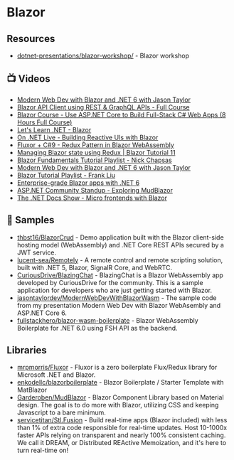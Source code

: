 # Blazor

## Resources
- [dotnet-presentations/blazor-workshop/](https://github.com/dotnet-presentations/blazor-workshop/) - Blazor workshop

## 📺 Videos
- [Modern Web Dev with Blazor and .NET 6 with Jason Taylor](https://www.youtube.com/watch?v=aPDJkl8TNFA)
- [Blazor API Client using REST & GraphQL APIs - Full Course](https://www.youtube.com/watch?v=agIJTnpfFGA)
- [Blazor Course - Use ASP.NET Core to Build Full-Stack C# Web Apps (8 Hours Full Course)](https://www.youtube.com/watch?v=KRJFEpIJeUI)
- [Let's Learn .NET - Blazor](https://www.youtube.com/watch?v=4Xzx7Cm9ykg)
- [On .NET Live - Building Reactive UIs with Blazor](https://www.youtube.com/watch?v=EUOimtP78jQ)
- [Fluxor + C#9 - Redux Pattern in Blazor WebAssembly](https://www.youtube.com/watch?v=sAyH-O0dFaI)
- [Managing Blazor state using Redux | Blazor Tutorial 11](https://www.youtube.com/watch?v=k_c-ErPaYa8)
- [Blazor Fundamentals Tutorial Playlist - Nick Chapsas](https://www.youtube.com/playlist?list=PLUOequmGnXxPrY79JGnF72e1Pba8z93zo)
- [Modern Web Dev with Blazor and .NET 6 with Jason Taylor](https://www.youtube.com/watch?v=lRYrhj9lwQk)
- [Blazor Tutorial Playlist - Frank Liu](https://www.youtube.com/playlist?list=PLgRlicSxjeMOwJyqendhcntDqEjCBncci)
- [Enterprise-grade Blazor apps with .NET 6](https://www.youtube.com/watch?v=GKu-vRxOWr8)
- [ASP.NET Community Standup - Exploring MudBlazor](https://www.youtube.com/watch?v=GtLIpITqznA)
- [The .NET Docs Show - Micro frontends with Blazor](https://www.youtube.com/watch?v=8Ac2QMdusrs)
## 🚀 Samples
- [thbst16/BlazorCrud](https://github.com/thbst16/BlazorCrud) - Demo application built with the Blazor client-side hosting model (WebAssembly) and .NET Core REST APIs secured by a JWT service.
- [lucent-sea/Remotely](https://github.com/lucent-sea/Remotely) - A remote control and remote scripting solution, built with .NET 5, Blazor, SignalR Core, and WebRTC.
- [CuriousDrive/BlazingChat](https://github.com/CuriousDrive/BlazingChat) - BlazingChat is a Blazor WebAssembly app developed by CuriousDrive for the community. This is a sample application for developers who are just getting started with Blazor.
- [jasontaylordev/ModernWebDevWithBlazorWasm](https://github.com/jasontaylordev/ModernWebDevWithBlazorWasm) - The sample code from my presentation Modern Web Dev with Blazor WebAsembly and ASP.NET Core 6.
- [fullstackhero/blazor-wasm-boilerplate](https://github.com/fullstackhero/blazor-wasm-boilerplate) - Blazor WebAssembly Boilerplate for .NET 6.0 using FSH API as the backend.
## Libraries
- [mrpmorris/Fluxor](https://github.com/mrpmorris/Fluxor) - Fluxor is a zero boilerplate Flux/Redux library for Microsoft .NET and Blazor.
- [enkodellc/blazorboilerplate](https://github.com/enkodellc/blazorboilerplate) - Blazor Boilerplate / Starter Template with MatBlazor
- [Garderoben/MudBlazor](https://github.com/Garderoben/MudBlazor) - Blazor Component Library based on Material design. The goal is to do more with Blazor, utilizing CSS and keeping Javascript to a bare minimum.
- [servicetitan/Stl.Fusion](https://github.com/servicetitan/Stl.Fusion) - Build real-time apps (Blazor included) with less than 1% of extra code responsible for real-time updates. Host 10-1000x faster APIs relying on transparent and nearly 100% consistent caching. We call it DREAM, or Distributed REActive Memoization, and it's here to turn real-time on!